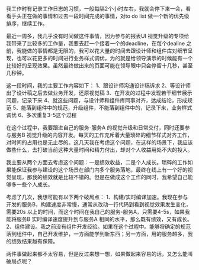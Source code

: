 我工作时有记录工作日志的习惯，一般每隔2个小时左右，我就会停下来一会，看看手头正在做的事情和过去一段时间完成的事情，对to do list 做一个新的优先级排序，继续工作。

最近一周多，我几乎没有时间做这件事情，因为参与的报表UI 视觉升级的专项给我带来了比较多的工作量，我要去赶一个接着一个的deadline，在每个dealine 之前，我能做的事情都是无限的，我可以花大量的时间去跟设计师和组件库对细节呈现，也可以花更多的时间进行业务样式调优，为的就是给领导演示的时候能有一个比较好的呈现效果。虽然最终做出来的页面可能在领导眼中只会停留十几秒，甚至几秒钟。

这一段时间，我的主要工作内容如下：
1、跟设计师沟通设计稿诉求
2、等设计师出了设计稿之后去做业务开发，还原视觉稿
3、在开发的过程中发现若干细节展示问题，记录下来
4、就这些问题，与设计师和组件库同事对齐，达成结论，形成规范
5、能落到组件中的规范，升级组件，不能落到组件中的，记录下来，业务样式调优
6、多次重复3-5这个过程

在这个过程中，我要跟进自己的服务-服务A 的视觉升级和日常交付，同时还要参与服务B 视觉升级的内容开发。每天的工作充斥着大量琐碎的细节样式对齐工作，对时间的占用也是无止尽的。这几天我在考虑这个问题，在这样的场景下，我应该做些什么，去打破当前这种大量时间和精力付出，却对个人收益用处不大的投入。

我主要从两个方面去考虑这个问题：一是绩效收益，二是个人成长。琐碎的工作如果能保证我参与建设的这个场景在部门内多个服务落地，最终在线上有一个好的视觉呈现，那我的绩效就是比较不错的。但是在做成这个工作的同时，我希望自己能够多一些个人成长。

考虑了几次，我想可能有以下两个破局点：
1、构建/实时编译加速。我现在参与开发的服务B，构建速度非常慢，通常从改动一行代码到看到视觉效果发生变化，需要20s 以上的时间，而这个时间在我自己的服务-服务A，只需要4-5s，如果我能将服务B 实时编译速度提升到与服务A 相同的水平，那么既有绩效，又有成长。
2、组件建设。我之前没有组件开发经验。如果在这个过程中。能够将确定的规范落到组件中，自己开发维护，一方面能学到新东西；另一方面，用的服务越多，我的绩效结果越有保障。

两件事做起来都不太容易，但是反过来想一想，如果做起来容易的话，又怎么能叫破局点呢？